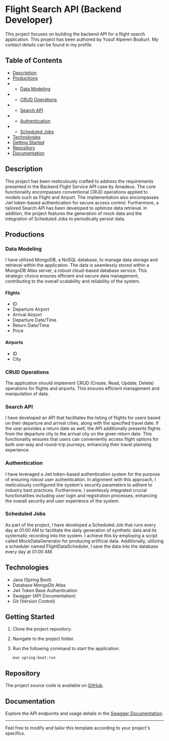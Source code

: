 
# Flight Search API (Backend Developer)

This project focuses on building the backend API for a flight search application. This project has been authored by Yusuf Alperen Bozkurt. My contact details can be found in my profile.

## Table of Contents

- [Description](#description)
- [Productions](#productions)
- - [Data Modeling](#data-modeling)
- - [CRUD Operations](#crud-operations)
- - [Search API](#search-api)
- - [Authentication](#authentication)
- - [Scheduled Jobs](#scheduled-jobs)
- [Technologies](#technologies)
- [Getting Started](#getting-started)
- [Repository](#repository)
- [Documentation](#documentation)

## Description

This project has been meticulously crafted to address the requirements presented in the Backend Flight Service API case by Amadeus. The core functionality encompasses conventional CRUD operations applied to models such as Flight and Airport. The implementation also encompasses Jwt token-based authentication for secure access control. Furthermore, a tailored Search API has been developed to optimize data retrieval. In addition, the project features the generation of mock data and the integration of Scheduled Jobs to periodically persist data.
## Productions

### Data Modeling

I have utilized MongoDB, a NoSQL database, to manage data storage and retrieval within the application. The data is seamlessly stored within a MongoDB Atlas server, a robust cloud-based database service. This strategic choice ensures efficient and secure data management, contributing to the overall scalability and reliability of the system.
#### Flights
- ID
- Departure Airport
- Arrival Airport
- Departure Date/Time
- Return Date/Time
- Price

#### Airports
- ID
- City

### CRUD Operations

The application should implement CRUD (Create, Read, Update, Delete) operations for flights and airports. This ensures efficient management and manipulation of data.

### Search API

I have developed an API that facilitates the listing of flights for users based on their departure and arrival cities, along with the specified travel date. If the user provides a return date as well, the API additionally presents flights from the departure city to the arrival city on the given return date. This functionality ensures that users can conveniently access flight options for both one-way and round-trip journeys, enhancing their travel planning experience.

### Authentication

I have leveraged a Jwt token-based authentication system for the purpose of ensuring robust user authentication. In alignment with this approach, I meticulously configured the system's security parameters to adhere to industry best practices. Furthermore, I seamlessly integrated crucial functionalities including user login and registration processes, enhancing the overall security and user experience of the system.
### Scheduled Jobs

As part of the project, I have developed a Scheduled Job that runs every day at 01:00 AM to facilitate the daily generation of synthetic data and its systematic recording into the system. I achieve this by employing a script called MockDataGenerator for producing artificial data. Additionally, utilizing a scheduler named FlightDataScheduler, I save the data into the database every day at 01:00 AM.

## Technologies

- Java (Spring Boot)
- Database MongoDb Atlas
- Jwt Token Base Authentication
- Swagger (API Documentation)
- Git (Version Control)

## Getting Started

1. Clone the project repository.
2. Navigate to the project folder.
3. Run the following command to start the application:

   ```
   mvn spring-boot:run
   ```


## Repository

The project source code is available on [GitHub](https://github.com/YAlperenBOZKURT/FlightSearchAPI).

## Documentation

Explore the API endpoints and usage details in the [Swagger Documentation](http://localhost:8080/swagger-ui.html).

---

Feel free to modify and tailor this template according to your project's specifics.
